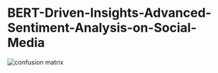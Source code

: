 # BERT-Driven-Insights-Advanced-Sentiment-Analysis-on-Social-Media

![confusion matrix](https://github.com/user-attachments/assets/b31683a0-38b6-4e9e-9185-eeeb91a961ed)
